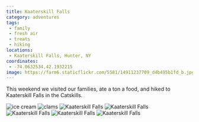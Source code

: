 ```yaml
---
title: Kaaterskill Falls
category: adventures
tags:
 - family
 - fresh air
 - treats
 - hiking
locations:
 - Kaaterskill Falls, Hunter, NY
coordinates:
 - -74.0632534,42.1932215
image: https://farm6.staticflickr.com/5581/14911237709_d4b495b1fd_b.jpg
---
```


This weekend we visited our families, ate a ton a food, and hiked to Kaaterskill Falls in the Catskills.

<div class="photos">

<img src="https://farm6.staticflickr.com/5583/15105119931_0602989c09_b.jpg" class="img-half" alt="ice cream">

<img src="https://farm6.staticflickr.com/5583/15108122215_f8147c0d99_b.jpg" class="img-half" alt="clams">

<img src="https://farm4.staticflickr.com/3852/15094931141_d1926efe18_b.jpg" alt="Kaaterskill Falls">

<img src="https://farm6.staticflickr.com/5567/15097927035_bc505ed365_b.jpg" class="img-half" alt="Kaaterskill Falls">

<img src="https://farm4.staticflickr.com/3911/15074906716_a4a5f73939_b.jpg" class="img-half" alt="Kaaterskill Falls">

<img src="https://farm6.staticflickr.com/5554/15097906595_014e0a79bc_b.jpg" class="img-half" alt="Kaaterskill Falls">

<img src="https://farm6.staticflickr.com/5581/14911237709_d4b495b1fd_b.jpg" class="img-half" alt="Kaaterskill Falls">
</div>
